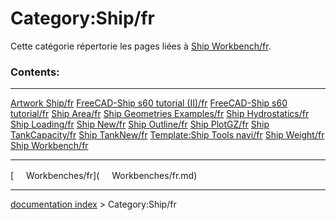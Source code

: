 # Category:Ship/fr
Cette catégorie répertorie les pages liées à [Ship Workbench/fr](Ship_Workbench/fr.md).

### Contents:

  ----------------------------------------------------------------------- ----------------------------------------------------------------------------------- -------------------------------------------------------------------------
  [Artwork Ship/fr](Artwork_Ship/fr.md)                           [FreeCAD-Ship s60 tutorial (II)/fr](FreeCAD-Ship_s60_tutorial_(II)/fr.md)   [FreeCAD-Ship s60 tutorial/fr](FreeCAD-Ship_s60_tutorial/fr.md)
  [Ship Area/fr](Ship_Area/fr.md)                                 [Ship Geometries Examples/fr](Ship_Geometries_Examples/fr.md)               [Ship Hydrostatics/fr](Ship_Hydrostatics/fr.md)
  [Ship Loading/fr](Ship_Loading/fr.md)                           [Ship New/fr](Ship_New/fr.md)                                               [Ship Outline/fr](Ship_Outline/fr.md)
  [Ship PlotGZ/fr](Ship_PlotGZ/fr.md)                             [Ship TankCapacity/fr](Ship_TankCapacity/fr.md)                             [Ship TankNew/fr](Ship_TankNew/fr.md)
  [Template:Ship Tools navi/fr](Template:Ship_Tools_navi/fr.md)   [Ship Weight/fr](Ship_Weight/fr.md)                                         [Ship Workbench/fr](Ship_Workbench/fr.md)
                                                                                                                                                              
  ----------------------------------------------------------------------- ----------------------------------------------------------------------------------- -------------------------------------------------------------------------

[<img src="images/Property.png" style="width:16px"> Workbenches/fr](<img src="images/Property.png" style="width:16px"> Workbenches/fr.md)

---
[documentation index](../README.md) > Category:Ship/fr
